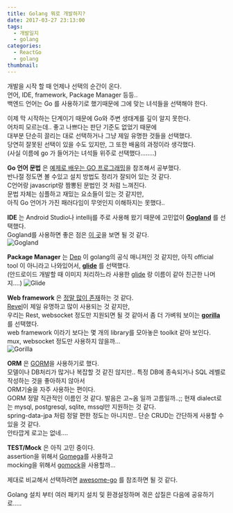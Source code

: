 ```yaml
---
title: Golang 뭐로 개발하지?
date: 2017-03-27 23:13:00
tags:
  - 개발일지
  - golang
categories:
  - ReactGo
  - golang
thumbnail:
---
```


개발을 시작 할 때 언제나 선택의 순간이 온다.  
언어, IDE, framework, Package Manager 등등..  
백엔드 언어는 Go 를 사용하기로 했기때문에 그에 맞는 녀석들을 선택해야 한다.  

이제 막 시작하는 단계이기 때문에 Go와 주변 생태계를 깊이 알지 못한다.  
어차피 모르는데.. 좋고 나쁘다는 판단 기준도 없었기 때문에  
대부분 단순히 끌리는 대로 선택하거나 그냥 제일 유명한 것들을 선택했다.  
당연히 잘못된 선택이 있을 수도 있지만, 그 또한 배움의 과정이라 생각했다.  
(사실 이름에 go 가 들어가는 녀석들 위주로 선택했다........)  

**Go 언어 문법** 은 [예제로 배우는 GO 프로그래밍](http://golang.site/)을 참조해서 공부했다.  
반나절 정도면 볼 수있고 설치 방법도 정리가 잘되어 있는 것 같다.  
C언어랑 javascript랑 짬뽕된 문법인 것 처럼 느껴진다.  
문법 자체는 심플하고 재밌는 요소들이 있는 것 같지만,  
아직 Go 언어가 가진 패러다임이 무엇인지 이해하지는 못했다..

**IDE** 는 Android Studio나 intellij를 주로 사용해 왔기 때문에 고민없이 **[Gogland](https://www.jetbrains.com/go/)** 를 선택했다.  
Gogland를 사용하면 좋은 점은 [이 곳](https://www.jetbrains.com/go/features/)을 보면 될 것 같다.  
![Gogland](/images/gogland.jpg)  

**Package Manager** 는 [Dep](https://github.com/golang/dep) 이 golang의 공식 매니져인 것 같지만, 아직 official tool 이 아니라고 나와있어서,  **[glide](https://github.com/Masterminds/glide)** 를 선택했다.  
(안드로이드 개발할 때 이미지 처리하느라 사용한 [glide](https://github.com/bumptech/glide) 랑 이름이 같아 친근한 나머지....)
![Glide](/images/glide.png)  

**Web framework** 은 [정말 많이 존재](https://github.com/avelino/awesome-go#web-frameworks)하는 것 같다.  
[Revel](https://revel.github.io/)이 제일 유명하고 많이 사용되는 것 같지만,  
우리는 Rest, websocket 정도만 지원되면 될 것 같아서 좀 더 가벼워 보이는 **[gorilla](http://www.gorillatoolkit.org/)** 를 선택했다.  
web framework 이라기 보다는 몇 개의 library를 모아놓은 toolkit 같아 보인다.  
mux, websocket 정도만 사용하지 않을까...  
![Gorilla](/images/gorilla.png)  

**ORM** 은 [GORM](http://jinzhu.me/gorm/)을 사용하기로 했다.  
모델이나 DB처리가 많거나 복잡할 것 같진 않지만..
특정 DB에 종속되거나 SQL 레벨로 작성하는 것을 좋아하지 않아서  
ORM기술을 자주 사용하는 편이다.  
GORM 정말 직관적인 이름인 것 같다. 발음은 고~옴 일까 고름일까..;;
현재 dialect로는 mysql, postgresql, sqlite, mssql만 지원하는 것 같다.  
spring-data-jpa 처럼 정말 편한 정도는 아니지만.. 단순 CRUD는  간단하게 사용할 수 있을 것 같다.  
안타깝게 로고는 없네....  

**TEST/Mock** 은 아직 고민 중이다.  
assertion을 위해서 [Gomega](http://onsi.github.io/gomega/)를 사용하고  
mocking을 위해서 [gomock](https://github.com/golang/mock)을 사용할까...  


제대로 비교해서 선택하려면 [awesome-go](https://github.com/avelino/awesome-go) 를 참조하면 될 것 같다.  

Golang 설치 부터 여러 패키지 설치 및 환경설정하며 겪은 삽질은 다음에 공유하기로.....  
